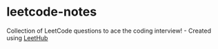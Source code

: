 # leetcode-notes
Collection of LeetCode questions to ace the coding interview! - Created using [LeetHub](https://github.com/QasimWani/LeetHub)

